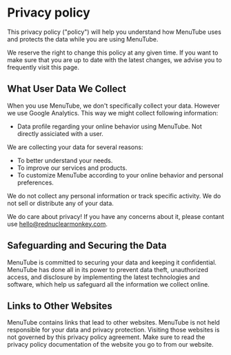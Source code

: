 # Privacy policy

This privacy policy ("policy") will help you understand how MenuTube uses and protects the data while you are using MenuTube.

We reserve the right to change this policy at any given time. If you want to make sure that you are up to date with the latest changes, we advise you to frequently visit this page.

## What User Data We Collect

When you use MenuTube, we don't specifically collect your data. However we use Google Analytics. This way we might collect following information:

 - Data profile regarding your online behavior using MenuTube. Not directly assiciated with a user.

We are collecting your data for several reasons:
 - To better understand your needs.
 - To improve our services and products.
 - To customize MenuTube according to your online behavior and personal preferences.

We do not collect any personal information or track specific activity.
We do not sell or distribute any of your data.

We do care about privacy! If you have any concerns about it, please contant use hello@rednuclearmonkey.com.

## Safeguarding and Securing the Data

MenuTube is committed to securing your data and keeping it confidential. MenuTube has done all in its power to prevent data theft, unauthorized access, and disclosure by implementing the latest technologies and software, which help us safeguard all the information we collect online.

## Links to Other Websites

MenuTube contains links that lead to other websites. MenuTube is not held responsible for your data and privacy protection. Visiting those websites is not governed by this privacy policy agreement. Make sure to read the privacy policy documentation of the website you go to from our website.
